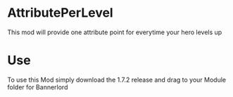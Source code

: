 # AttributePerLevel
This mod will provide one attribute point for everytime your hero levels up
# Use
To use this Mod simply download the 1.7.2 release and drag to your Module folder for Bannerlord
